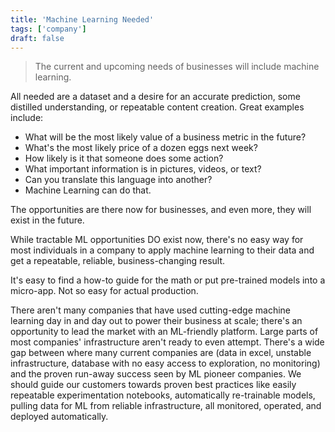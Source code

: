 ```yaml
---
title: 'Machine Learning Needed'
tags: ['company']
draft: false
---
```


> The current and upcoming needs of businesses will include machine learning.

All needed are a dataset and a desire for an accurate prediction, some distilled
understanding, or repeatable content creation. Great examples include:

- What will be the most likely value of a business metric in the future?
- What's the most likely price of a dozen eggs next week?
- How likely is it that someone does some action?
- What important information is in pictures, videos, or text?
- Can you translate this language into another?
- Machine Learning can do that.

The opportunities are there now for businesses, and even more, they will exist
in the future.

While tractable ML opportunities DO exist now, there's no easy way for most
individuals in a company to apply machine learning to their data and get a
repeatable, reliable, business-changing result.

It's easy to find a how-to guide for the math or put pre-trained models into a
micro-app. Not so easy for actual production.

There aren't many companies that have used cutting-edge machine learning day in
and day out to power their business at scale; there's an opportunity to lead the
market with an ML-friendly platform. Large parts of most companies'
infrastructure aren't ready to even attempt. There's a wide gap between where
many current companies are (data in excel, unstable infrastructure, database
with no easy access to exploration, no monitoring) and the proven run-away
success seen by ML pioneer companies. We should guide our customers towards
proven best practices like easily repeatable experimentation notebooks,
automatically re-trainable models, pulling data for ML from reliable
infrastructure, all monitored, operated, and deployed automatically.
